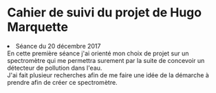 Cahier de suivi du projet de Hugo Marquette
==
<li>Séance du 20 décembre 2017</li>
En cette première séance j'ai orienté mon choix de projet sur un spectromètre qui me permettra surement par la suite de concevoir un détecteur de pollution dans l'eau.
</br> J'ai fait plusieur recherches afin de me faire une idée de la démarche à prendre afin de créer ce spectromètre.
